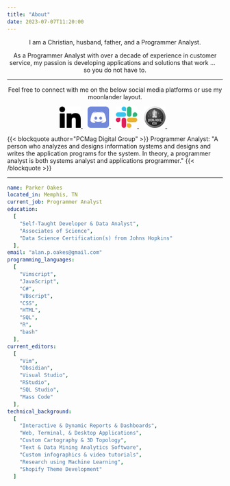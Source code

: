 ```yaml
---
title: "About"
date: 2023-07-07T11:20:00
---
```


<div align="center">
  <p>
    I am a Christian, husband, father, and a Programmer Analyst.
  </p>
  <p>
    As a Programmer Analyst with over a decade of experience in
    customer service, my passion is developing applications and
    solutions that work ... &nbsp;&nbsp; so you do not have to.
  </p>
  <hr />
  <p>
    Feel free to connect with me on the below social media platforms or use my moonlander layout.
  </p>
  <p>
    <a href="https://www.linkedin.com/in/parker-oakes?trk=public_post_feed-actor-name">
      <img src="linkedin.svg" width="50" />
    </a>&nbsp;&nbsp;
    <a href="https://discordapp.com/users/.poakes">
      <img src="discord.svg" width="50" />
    </a>&nbsp;&nbsp;
    <a href="about:blank">
      <img src="slack.svg" width="50" />
    </a>&nbsp;&nbsp;
    <a href="https://configure.zsa.io/moonlander/layouts/PD3Xm/latest/0">
      <img src="moonlander.png" width="50" />
    </a>&nbsp;&nbsp;

  </p>
</div>

{{< blockquote author="PCMag Digital Group" >}}
Programmer Analyst: "A person who analyzes and designs information systems and designs and writes the application programs for the system. In theory, a programmer analyst is both systems analyst and applications programmer."
{{< /blockquote >}}

---

```yaml
name: Parker Oakes
located_in: Memphis, TN
current_job: Programmer Analyst
education: 
  [
    "Self-Taught Developer & Data Analyst",
    "Associates of Science",
    "Data Science Certification(s) from Johns Hopkins"
  ],
email: "alan.p.oakes@gmail.com"
programming_languages:
  [
    "Vimscript",
    "JavaScript",
    "C#",
    "VBscript",
    "CSS",
    "HTML",
    "SQL",
    "R",
    "bash"
  ],
current_editors:
  [
    "Vim",
    "Obsidian",
    "Visual Studio",
    "RStudio",
    "SQL Studio",
    "Mass Code"
  ],
technical_background:
  [
    "Interactive & Dynamic Reports & Dashboards",
    "Web, Terminal, & Desktop Applications",
    "Custom Cartography & 3D Topology",
    "Text & Data Mining Analytics Software",
    "Custom infographics & video tutorials",
    "Research using Machine Learning",
    "Shopify Theme Development"
  ]
```
